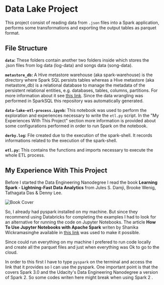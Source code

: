 # Data Lake Project
This project consist of reading data from `.json` files into a Spark application, performs some transformations and exporting the output tables as parquet format. 

## File Structure
**`data`:** These folders contain another two folders inside which stores the .json files from log data (log-data) and songs data (song-data). <br>

**`metastore_db`:** A Hive metastore warehouse (aka spark-warehouse) is the directory where Spark SQL persists tables whereas a Hive metastore (aka metastore_db) is a relational database to manage the metadata of the persistent relational entities, e.g. databases, tables, columns, partitions. For more information about it see [this link](https://jaceklaskowski.gitbooks.io/mastering-spark-sql/content/spark-sql-hive-metastore.html). Since the data wrangling was performed in SparkSQL this repository was automatically generated.<br>

**`data-lake-etl-process.ipynb`:** This notebook was used to perform the exploration and experiences necessary to write the `etl.py` script. In the "My Experiences With This Project" section more information is provided about some configurations performed in order to run Spark on the notebook.<br>

**`derby.log`:** File created due to the execution of the spark-shell. It records informations related to the execution of the spark-shell.

**`etl.py`:** This contains the functions and imports necessary to execute the whole ETL process.

## My Experience With This Project
Before I started the Data Engineering Nanodegree I read the book **Learning Spark - Lightning-Fast Data Analytics** from Jules S. Damji, Brooke Wenig, Tathagata Das & Denny Lee.

![Book Cover](https://m.media-amazon.com/images/I/51hh4ltGnnL._SX379_BO1,204,203,200_.jpg)

So, I already had pyspark installed on my machine. But since they recommend using Databricks for completing the examples I had to look for an alternative for running the code on Jupyter Notebooks. The article **How To Use Jupyter Notebooks with Apache Spark** writen by Shanika Wickramasinghe available in [this link](https://www.bmc.com/blogs/jupyter-notebooks-apache-spark/) was used to make it possible.<br>

Since could run everything on my machine I prefered to run code locally and create all the parquet files and just when everything was Ok to go to the cloud. 

In order to this first I have to type `pyspark` on the terminal and access the link that it provides so I can use the pyspark. One important point is that the covers Spark 3.0 and the Udacity's Data Engineering Nanodegree a version of Spark 2. So some codes writen here might break when using Spark 2 .